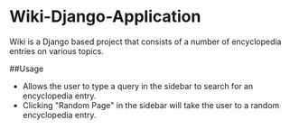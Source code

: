 # Wiki-Django-Application

Wiki is a Django based project that consists of a number of encyclopedia entries on various topics.

##Usage

* Allows the user to type a query in the sidebar to search for an encyclopedia entry.
* Clicking "Random Page" in the sidebar will take the user to a random encyclopedia entry.
